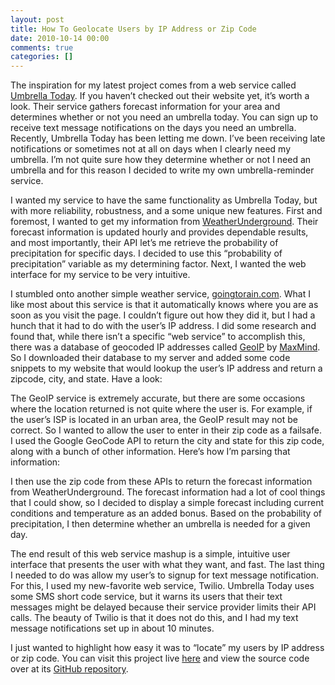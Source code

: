 ```yaml
---
layout: post
title: How To Geolocate Users by IP Address or Zip Code
date: 2010-10-14 00:00
comments: true
categories: []
---
```

<p>The inspiration for my latest project comes from a web service called <a href="http://www.umbrellatoday.com/" target="_blank">Umbrella Today</a>. If you haven&rsquo;t checked out their website yet, it&rsquo;s worth a look. Their service gathers forecast information for your area and determines whether or not you need an umbrella today. You can sign up to receive text message notifications on the days you need an umbrella. Recently, Umbrella Today has been letting me down. I&rsquo;ve been receiving late notifications or sometimes not at all on days when I clearly need my umbrella. I&rsquo;m not quite sure how they determine whether or not I need an umbrella and for this reason I decided to write my own umbrella-reminder service.</p>

<p>I wanted my service to have the same functionality as Umbrella Today, but with more reliability, robustness, and a some unique new features. First and foremost, I wanted to get my information from <a href="http://www.wunderground.com/" target="_blank">WeatherUnderground</a>. Their forecast information is updated hourly and provides dependable results, and most importantly, their API let&rsquo;s me retrieve the probability of precipitation for specific days. I decided to use this &ldquo;probability of precipitation&rdquo; variable as my determining factor. Next, I wanted the web interface for my service to be very intuitive.</p>

<p>I stumbled onto another simple weather service, <a href="http://goingtorain.com/" target="_blank">goingtorain.com</a>. What I like most about this service is that it automatically knows where you are as soon as you visit the page. I couldn&rsquo;t figure out how they did it, but I had a hunch that it had to do with the user&rsquo;s IP address. I did some research and found that, while there isn&rsquo;t a specific &ldquo;web service&rdquo; to accomplish this, there was a database of geocoded IP addresses called <a href="http://www.maxmind.com/app/ip-location" target="_blank">GeoIP</a> by <a href="http://www.maxmind.com/" target="_blank">MaxMind</a>. So I downloaded their database to my server and added some code snippets to my website that would lookup the user&rsquo;s IP address and return a zipcode, city, and state. Have a look:</p>

<script src="https://gist.github.com/627449.js"> </script>


<p></p>

<p>The GeoIP service is extremely accurate, but there are some occasions where the location returned is not quite where the user is. For example, if the user&rsquo;s ISP is located in an urban area, the GeoIP result may not be correct. So I wanted to allow the user to enter in their zip code as a failsafe. I used the Google GeoCode API to return the city and state for this zip code, along with a bunch of other information. Here&rsquo;s how I&rsquo;m parsing that information:</p>

<script src="https://gist.github.com/628268.js"> </script>


<p></p>

<p>I then use the zip code from these APIs to return the forecast information from WeatherUnderground. The forecast information had a lot of cool things that I could show, so I decided to display a simple forecast including current conditions and temperature as an added bonus. Based on the probability of precipitation, I then determine whether an umbrella is needed for a given day.</p>

<p>The end result of this web service mashup is a simple, intuitive user interface that presents the user with what they want, and fast. The last thing I needed to do was allow my user&rsquo;s to signup for text message notification. For this, I used my new-favorite web service, Twilio. Umbrella Today uses some SMS short code service, but it warns its users that their text messages might be delayed because their service provider limits their API calls. The beauty of Twilio is that it does not do this, and I had my text message notifications set up in about 10 minutes.</p>

<p>I just wanted to highlight how easy it was to &ldquo;locate&rdquo; my users by IP address or zip code. You can visit this project live <a target="_blank" href="http://apps.mbmccormick.com/dontforgetyourumbrella">here</a> and view the source code over at its <a target="_blank" href="http://github.com/mbmccormick/dontforgetyourumbrella">GitHub repository</a>.</p>
